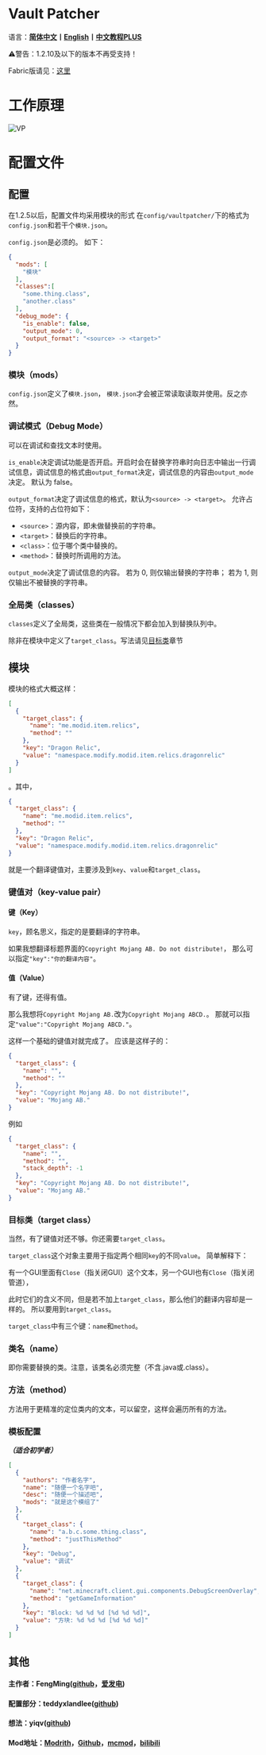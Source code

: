 # Vault Patcher
语言：**[简体中文](README.md)丨[English](README_en_us.md)丨[中文教程PLUS](README_PLUS.md)**

⚠警告：1.2.10及以下的版本不再受支持！

Fabric版请见：[这里](https://github.com/3093FengMing/VaultPatcher/tree/fabric)

# 工作原理

![VP](https://img1.imgtp.com/2023/07/13/6tV4Ntia.jpg)


# 配置文件

## 配置

在1.2.5以后，配置文件均采用模块的形式
在`config/vaultpatcher/`下的格式为`config.json`和若干个`模块.json`。

`config.json`是必须的。 
如下：
```json
{
  "mods": [
    "模块"
  ],
  "classes":[
    "some.thing.class",
    "another.class"
  ],
  "debug_mode": {
    "is_enable": false,
    "output_mode": 0,
    "output_format": "<source> -> <target>"
  }
}
```
### 模块（mods）
`config.json`定义了`模块.json`，
`模块.json`才会被正常读取读取并使用。反之亦然。

### 调试模式（Debug Mode）
可以在调试和查找文本时使用。

`is_enable`决定调试功能是否开启。开启时会在替换字符串时向日志中输出一行调试信息，调试信息的格式由`output_format`决定，调试信息的内容由`output_mode`决定。
默认为 false。

`output_format`决定了调试信息的格式，默认为`<source> -> <target>`。
允许占位符，支持的占位符如下：
* `<source>`：源内容，即未做替换前的字符串。
* `<target>`：替换后的字符串。
* `<class>`：位于哪个类中替换的。
* `<method>`：替换时所调用的方法。

`output_mode`决定了调试信息的内容。
若为 0, 则仅输出替换的字符串；
若为 1, 则仅输出不被替换的字符串。

### 全局类（classes）
`classes`定义了全局类，这些类在一般情况下都会加入到替换队列中。

除非在模块中定义了`target_class`。写法请见[目标类](#目标类target-class)章节

## 模块

模块的格式大概这样：

```json
[
  {
    "target_class": {
      "name": "me.modid.item.relics",
      "method": ""
    },
    "key": "Dragon Relic",
    "value": "namespace.modify.modid.item.relics.dragonrelic"
  }
]
```
。其中，

```json
{
  "target_class": {
    "name": "me.modid.item.relics",
    "method": ""
  },
  "key": "Dragon Relic",
  "value": "namespace.modify.modid.item.relics.dragonrelic"
}
``` 

就是一个翻译键值对，主要涉及到`key`、`value`和`target_class`。

### 键值对（key-value pair）

#### 键（Key）
`key`，顾名思义，指定的是要翻译的字符串。

如果我想翻译标题界面的``Copyright Mojang AB. Do not distribute!``，
那么可以指定`"key":"你的翻译内容"`。

#### 值（Value）

有了键，还得有值。

那么我想将``Copyright Mojang AB.``改为``Copyright Mojang ABCD.``。
那就可以指定`"value":"Copyright Mojang ABCD."`。

这样一个基础的键值对就完成了。
应该是这样子的：

```json
{
  "target_class": {
    "name": "",
    "method": ""
  },
  "key": "Copyright Mojang AB. Do not distribute!",
  "value": "Mojang AB."
}
```

例如

```json
{
  "target_class": {
    "name": "",
    "method": "",
    "stack_depth": -1
  },
  "key": "Copyright Mojang AB. Do not distribute!",
  "value": "Mojang AB."
}
```


### 目标类（target class）

当然，有了键值对还不够。你还需要`target_class`。

`target_class`这个对象主要用于指定两个相同`key`的不同`value`。
简单解释下：

有一个GUI里面有`Close`（指关闭GUI）这个文本，另一个GUI也有`Close`（指关闭管道），

此时它们的含义不同，但是若不加上`target_class`，那么他们的翻译内容却是一样的。
所以要用到`target_class`。

`target_class`中有三个键：`name`和`method`。

### 类名（name）

即你需要替换的类。注意，该类名必须完整（不含.java或.class）。

### 方法（method）

方法用于更精准的定位类内的文本，可以留空，这样会遍历所有的方法。

### 模板配置

**_（适合初学者）_**

```json
[
  {
    "authors": "作者名字",
    "name": "随便一个名字吧",
    "desc": "随便一个描述吧",
    "mods": "就是这个模组了"
  },
  {
    "target_class": {
      "name": "a.b.c.some.thing.class",
      "method": "justThisMethod"
    },
    "key": "Debug",
    "value": "调试"
  },
  {
    "target_class": {
      "name": "net.minecraft.client.gui.components.DebugScreenOverlay",
      "method": "getGameInformation"
    },
    "key": "Block: %d %d %d [%d %d %d]",
    "value": "方块: %d %d %d [%d %d %d]"
  }
]
```

## 其他

#### 主作者：FengMing([github](https://github.com/3093FengMing)，[爱发电](https://afdian.net/a/fengming3093))

#### 配置部分：teddyxlandlee([github](https://github.com/teddyxlandlee))

#### 想法：yiqv([github](https://github.com/yiqv))

#### Mod地址：[Modrith](https://modrinth.com/mod/vault-patcher)，[Github](https://github.com/3093FengMing/VaultPatcher)，[mcmod](https://www.mcmod.cn/class/8765.html)，[bilibili](https://img.shields.io/badge/bilibili-%E7%AD%89-blue)
